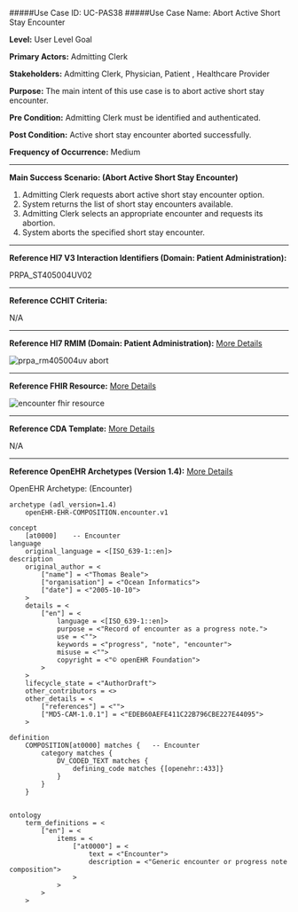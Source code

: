 #####Use Case ID: UC-PAS38
#####Use Case Name: Abort Active Short Stay Encounter

**Level:**                     User Level Goal

**Primary Actors:**            Admitting Clerk

**Stakeholders:**              Admitting Clerk, Physician, Patient , Healthcare Provider

**Purpose:**                   The main intent of this use case is to abort active short stay encounter.

**Pre Condition:**             Admitting Clerk must be identified and authenticated.

**Post Condition:**            Active short stay encounter aborted successfully.

**Frequency of Occurrence:**   Medium
__________________________________________________________
**Main Success Scenario: (Abort Active Short Stay Encounter)**

1. Admitting Clerk requests abort active short stay encounter option.
2. System returns the list of short stay encounters available.
3. Admitting Clerk selects an appropriate encounter and requests its abortion.
4. System aborts the specified short stay encounter.

________________________________________________________________________
**Reference Hl7 V3 Interaction Identifiers (Domain: Patient Administration):**

PRPA_ST405004UV02
_______________________________________________________________
**Reference CCHIT Criteria:**

N/A
_______________________________________________________________
**Reference Hl7 RMIM (Domain: Patient Administration):**
[More Details](http://www.hl7.org/implement/standards/product_brief.cfm?product_id=306)

![prpa_rm405004uv abort](https://f.cloud.github.com/assets/5391320/1295485/11346062-30b0-11e3-920d-301c98558106.png)
_______________________________________________________________
**Reference FHIR Resource:**
[More Details](http://www.hl7.org/implement/standards/fhir/resourcelist.html)

![encounter fhir resource](https://f.cloud.github.com/assets/5391320/1295268/cb11790e-30a9-11e3-8af5-6e7bb9dfdbda.png)
_______________________________________________________________
**Reference CDA Template:**
[More Details](http://www.hl7.org/Special/committees/structure/index.cfm)

N/A
_______________________________________________________________
**Reference OpenEHR Archetypes (Version 1.4):**
[More Details](http://www.openehr.org/ckm/)

OpenEHR Archetype: (Encounter)

``` Archetype
archetype (adl_version=1.4)
	openEHR-EHR-COMPOSITION.encounter.v1

concept
	[at0000]	-- Encounter
language
	original_language = <[ISO_639-1::en]>
description
	original_author = <
		["name"] = <"Thomas Beale">
		["organisation"] = <"Ocean Informatics">
		["date"] = <"2005-10-10">
	>
	details = <
		["en"] = <
			language = <[ISO_639-1::en]>
			purpose = <"Record of encounter as a progress note.">
			use = <"">
			keywords = <"progress", "note", "encounter">
			misuse = <"">
			copyright = <"© openEHR Foundation">
		>
	>
	lifecycle_state = <"AuthorDraft">
	other_contributors = <>
	other_details = <
		["references"] = <"">
		["MD5-CAM-1.0.1"] = <"EDEB60AEFE411C22B796CBE227E44095">
	>

definition
	COMPOSITION[at0000] matches {	-- Encounter
		category matches {
			DV_CODED_TEXT matches {
				defining_code matches {[openehr::433]}
			}
		}
	}


ontology
	term_definitions = <
		["en"] = <
			items = <
				["at0000"] = <
					text = <"Encounter">
					description = <"Generic encounter or progress note composition">
				>
			>
		>
	>
```






